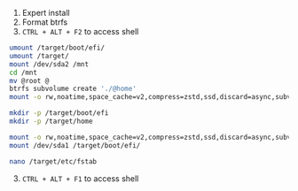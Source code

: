 
1. Expert install
2. Format btrfs
3. `CTRL + ALT + F2` to access shell

```bash
umount /target/boot/efi/
umount /target/
mount /dev/sda2 /mnt
cd /mnt
mv @root @
btrfs subvolume create './@home'
mount -o rw,noatime,space_cache=v2,compress=zstd,ssd,discard=async,subvol=@ /dev/sda2 /target

mkdir -p /target/boot/efi
mkdir -p /target/home

mount -o rw,noatime,space_cache=v2,compress=zstd,ssd,discard=async,subvol=@home /dev/sda2 /target/home
mount /dev/sda1 /target/boot/efi/

nano /target/etc/fstab


```
3. `CTRL + ALT + F1` to access shell


